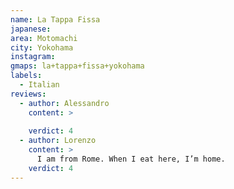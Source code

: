 ```yaml
---
name: La Tappa Fissa
japanese:
area: Motomachi
city: Yokohama
instagram:
gmaps: la+tappa+fissa+yokohama
labels:
  - Italian
reviews:
  - author: Alessandro
    content: >
      
    verdict: 4
  - author: Lorenzo
    content: >
      I am from Rome. When I eat here, I’m home.
    verdict: 4
---
```

